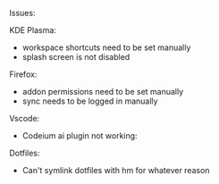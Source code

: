 Issues:

KDE Plasma:
- workspace shortcuts need to be set manually
- splash screen is not disabled

Firefox:
- addon permissions need to be set manually
- sync needs to be logged in manually

Vscode:
- Codeium ai plugin not working:

Dotfiles:
- Can't symlink dotfiles with hm for whatever reason